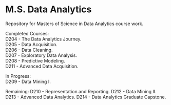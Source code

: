 # M.S. Data Analytics
Repository for Masters of Science in Data Analytics course work.

Completed Courses: <br />
D204 - The Data Analytics Journey.      
D205 - Data Acquisition.       
D206 - Data Cleaning.                  
D207 - Exploratory Data Analysis. <br />
D208 - Predictive Modeling. <br />
D211 - Advanced Data Acquisition. <br />

In Progress: <br />
D209 - Data Mining I.

Remaining:
D210 - Representation and Reporting.
D212 - Data Mining II.
D213 - Advanced Data Analytics.
D214 - Data Analytics Graduate Capstone.
